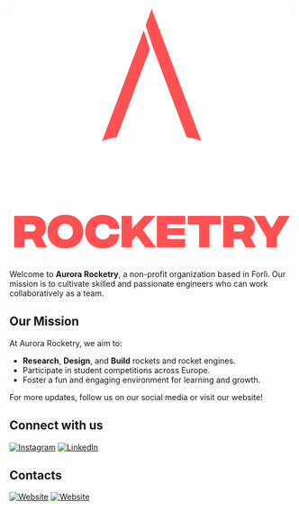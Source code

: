 <p align="center">
  <img src="https://raw.githubusercontent.com/AuroraRocketryTeam/.github/main/img/Frame%2027.svg" alt="Title Image" />
</p>

Welcome to **Aurora Rocketry**, a non-profit organization based in Forlì. Our mission is to cultivate skilled and passionate engineers who can work collaboratively as a team.

## Our Mission

At Aurora Rocketry, we aim to:
- **Research**, **Design**, and **Build** rockets and rocket engines.
- Participate in student competitions across Europe.
- Foster a fun and engaging environment for learning and growth.

For more updates, follow us on our social media or visit our website!

## Connect with us

[![Instagram](https://img.shields.io/badge/@aurorarocketry-E4405F?style=for-the-badge&logo=instagram&logoColor=white)](https://www.instagram.com/aurorarocketry)
[![LinkedIn](https://img.shields.io/badge/Aurora%20Rocketry-0077B5?style=for-the-badge&logo=linkedin&logoColor=white)](https://www.linkedin.com/company/aurora-rocketry)

## Contacts

[![Website](https://img.shields.io/badge/www.aurorarocketry.eu-ff5454?style=for-the-badge&logo=website)](https://www.aurorarocketry.eu)
[![Website](https://img.shields.io/badge/info@aurorarocketry.eu-ff5454?style=for-the-badge)](mailto:info@aurorarocketry.eu)
